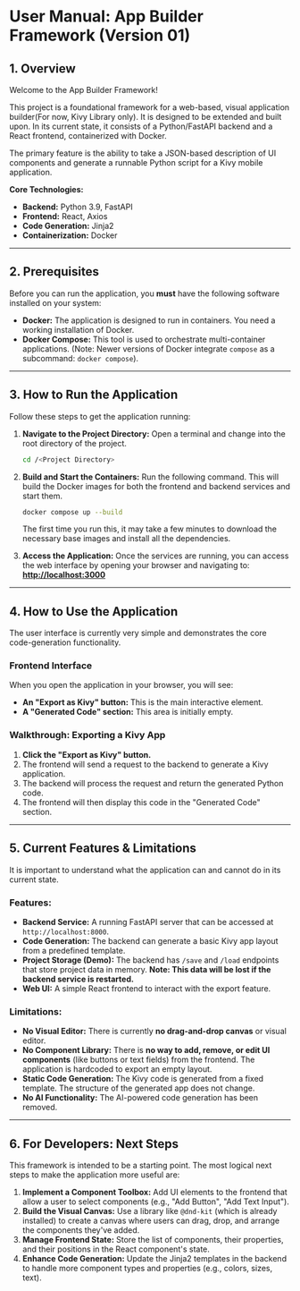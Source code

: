 # User Manual: App Builder Framework (Version 01)

## 1. Overview

Welcome to the App Builder Framework!

This project is a foundational framework for a web-based, visual application builder(For now, Kivy Library only). It is designed to be extended and built upon. In its current state, it consists of a Python/FastAPI backend and a React frontend, containerized with Docker.

The primary feature is the ability to take a JSON-based description of UI components and generate a runnable Python script for a Kivy mobile application.

**Core Technologies:**
- **Backend:** Python 3.9, FastAPI
- **Frontend:** React, Axios
- **Code Generation:** Jinja2
- **Containerization:** Docker

---

## 2. Prerequisites

Before you can run the application, you **must** have the following software installed on your system:

- **Docker:** The application is designed to run in containers. You need a working installation of Docker.
- **Docker Compose:** This tool is used to orchestrate multi-container applications. (Note: Newer versions of Docker integrate `compose` as a subcommand: `docker compose`).

---

## 3. How to Run the Application

Follow these steps to get the application running:

1.  **Navigate to the Project Directory:**
    Open a terminal and change into the root directory of the project.
    ```bash
    cd /<Project Directory>
    ```

2.  **Build and Start the Containers:**
    Run the following command. This will build the Docker images for both the frontend and backend services and start them.
    ```bash
    docker compose up --build
    ```
    The first time you run this, it may take a few minutes to download the necessary base images and install all the dependencies.

3.  **Access the Application:**
    Once the services are running, you can access the web interface by opening your browser and navigating to:
    [**http://localhost:3000**](http://localhost:3000)

---

## 4. How to Use the Application

The user interface is currently very simple and demonstrates the core code-generation functionality.

### Frontend Interface

When you open the application in your browser, you will see:

- **An "Export as Kivy" button:** This is the main interactive element.
- **A "Generated Code" section:** This area is initially empty.

### Walkthrough: Exporting a Kivy App

1.  **Click the "Export as Kivy" button.**
2.  The frontend will send a request to the backend to generate a Kivy application.
3.  The backend will process the request and return the generated Python code.
4.  The frontend will then display this code in the "Generated Code" section.

---

## 5. Current Features & Limitations

It is important to understand what the application can and cannot do in its current state.

### Features:

- **Backend Service:** A running FastAPI server that can be accessed at `http://localhost:8000`.
- **Code Generation:** The backend can generate a basic Kivy app layout from a predefined template.
- **Project Storage (Demo):** The backend has `/save` and `/load` endpoints that store project data in memory. **Note: This data will be lost if the backend service is restarted.**
- **Web UI:** A simple React frontend to interact with the export feature.

### Limitations:

- **No Visual Editor:** There is currently **no drag-and-drop canvas** or visual editor.
- **No Component Library:** There is **no way to add, remove, or edit UI components** (like buttons or text fields) from the frontend. The application is hardcoded to export an empty layout.
- **Static Code Generation:** The Kivy code is generated from a fixed template. The structure of the generated app does not change.
- **No AI Functionality:** The AI-powered code generation has been removed.

---

## 6. For Developers: Next Steps

This framework is intended to be a starting point. The most logical next steps to make the application more useful are:

1.  **Implement a Component Toolbox:** Add UI elements to the frontend that allow a user to select components (e.g., "Add Button", "Add Text Input").
2.  **Build the Visual Canvas:** Use a library like `@dnd-kit` (which is already installed) to create a canvas where users can drag, drop, and arrange the components they've added.
3.  **Manage Frontend State:** Store the list of components, their properties, and their positions in the React component's state.
4.  **Enhance Code Generation:** Update the Jinja2 templates in the backend to handle more component types and properties (e.g., colors, sizes, text).
